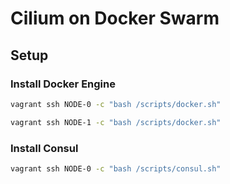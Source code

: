 # Cilium on Docker Swarm

## Setup

### Install Docker Engine

```bash
vagrant ssh NODE-0 -c "bash /scripts/docker.sh"

vagrant ssh NODE-1 -c "bash /scripts/docker.sh"
```

### Install Consul

```bash
vagrant ssh NODE-0 -c "bash /scripts/consul.sh"
```
